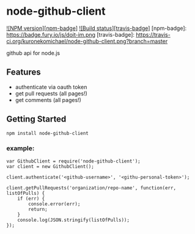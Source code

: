 node-github-client
==================

[![NPM version][npm-badge]](http://badge.fury.io/js/doit-im)
[![Build status][travis-badge]](https://travis-ci.org/kuronekomichael/node-github-client)
[npm-badge]: https://badge.fury.io/js/doit-im.png
[travis-badge]: https://travis-ci.org/kuronekomichael/node-github-client.png?branch=master

github api for node.js

## Features

- authenticate via oauth token
- get pull requests (all pages!)
- get comments (all pages!)

## Getting Started

```
npm install node-github-client
```

### example:

```
var GithubClient = require('node-github-client');
var client = new GithubClient();

client.authenticate('<github-username>', '<githu-personal-token>');

client.getPullRequests('organization/repo-name', function(err, listOfPulls) {
    if (err) {
        console.error(err);
        return;
    }
    console.log(JSON.stringify(listOfPulls));
});
```
